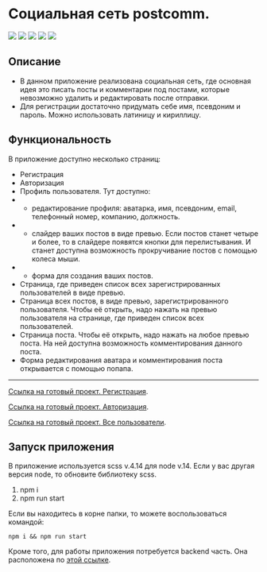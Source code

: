# Социальная сеть postcomm. 

![](https://shields.io/badge/-HTML-orange)
![](https://shields.io/badge/-CSS-blue)
![](https://shields.io/badge/-SCSS-C76494)
![](https://shields.io/badge/-JavaScript-yellow)
![](https://shields.io/badge/-React.JS-05D9FF)

## Описание
- В данном приложение реализована социальная сеть, где основная идея это писать посты и комментарии под постами, которые невозможно удалить и редактировать после отправки.
- Для регистрации достаточно придумать себе имя, псевдоним и пароль. Можно использовать латиницу и кириллицу. 

## Функциональность
В приложение доступно несколько страниц:
- Регистрация
- Авторизация
- Профиль пользователя. Тут доступно:
- - редактирование профиля: аватарка, имя, псевдоним, email, телефонный номер, компанию, должность. 
- - слайдер ваших постов в виде превью. Если постов станет четыре и более, то в слайдере появятся кнопки для перелистывания. И станет доступна возможность прокручивание постов с помощью колеса мыши. 
- - форма для создания ваших постов.
- Страница, где приведен список всех зарегистрированных пользователей в виде превью.
- Страница всех постов, в виде превью, зарегистрированного пользователя. Чтобы её открыть, надо нажать на превью пользователя на странице, где приведен список всех пользователей.
- Страница поста. Чтобы её открыть, надо нажать на любое превью поста. На ней доступна возможность комментирования данного поста. 
- Форма редактирования аватара и комментирования поста открывается с помощью попапа.

<tr>
    <hr>
</tr>

 [Ссылка на готовый проект. Регистрация](https://tyt34.github.io/postcomm/#/reg).
 
 [Ссылка на готовый проект. Авторизация](https://tyt34.github.io/postcomm/#/reg).
 
 [Ссылка на готовый проект. Все пользователи](https://tyt34.github.io/postcomm/#/allusers).

  ## Запуск приложения
В приложение используется scss v.4.14 для node v.14. Если у вас другая версия node, то обновите библиотеку scss.
1. npm i
2. npm run start

Если вы находитесь в корне папки, то можете воспользоваться командой: 
```
npm i && npm run start
```
Кроме того, для работы приложения потребуется backend часть. Она расположена по  [этой ссылке](https://github.com/tyt34/back-postcomm).


